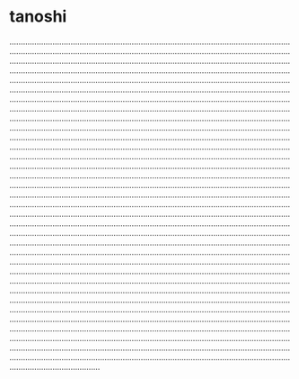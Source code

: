 # tanoshi
................................................................................................................................................................................................................................................................................................................................................................................................................................................................................................................................................................................................................................................................................................................................................................................................................................................................................................................................................................................................................................................................................................................................................................................................................................................................................................................................................................................................................................................................................................................................................................................................................................................................................................................................................................................................................................................................................................................................................................................................................................................................................................................................................................................................................................................................................................................................................................................................................................................................................................................................................................................................................................................................................................................................................................................................................................................................................................................................................................................................................................................................................................................................................................................................................................................................................................................................................................................................................................................................................................................................................................................................................................................................................................................................................................................................................................................................................................................................................................................................................................................................................................................................................................................................................................................................................................................................................................................................................................